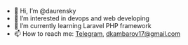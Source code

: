 - 👋 Hi, I’m @daurensky
- 👀 I’m interested in devops and web developing
- 🌱 I’m currently learning Laravel PHP framework
- 📫 How to reach me: [Telegram](https://t.me/daurensky), <dkambarov17@gmail.com>
